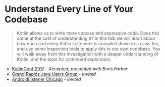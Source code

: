 # Understand Every Line of Your Codebase

> Kotlin allows us to write more concise and expressive code. Does this come at the cost of understanding it? In this talk we will learn about how each and every Kotlin statement is compiled down to a class file, and use some inspection tools to apply this to our own codebase. You will walk away from this investigation with a deeper understanding of Kotlin, and the tools for continued exploration.

- [KotlinConf 2017](https://kotlinconf.com/2018/) - _Accepted, presented with Boris Farber_
- [Grand Rapids Java Users Group](https://www.meetup.com/gr-jug/events/243745897/) - _Invited_
- [AndroidListener Chicago](https://www.meetup.com/AndroidListener-Chicago/events/244726044/) - _Invited_
